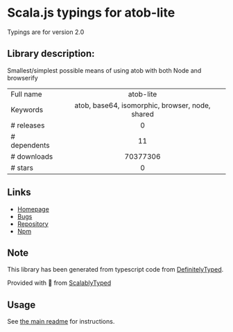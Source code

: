 
# Scala.js typings for atob-lite

Typings are for version 2.0

## Library description:
Smallest/simplest possible means of using atob with both Node and browserify

|                    |                 |
| ------------------ | :-------------: |
| Full name          | atob-lite |
| Keywords           | atob, base64, isomorphic, browser, node, shared |
| # releases         | 0 |
| # dependents       | 11 |
| # downloads        | 70377306 |
| # stars            | 0 |

## Links
- [Homepage](https://github.com/hughsk/atob-lite)
- [Bugs](https://github.com/hughsk/atob-lite/issues)
- [Repository](https://github.com/hughsk/atob-lite)
- [Npm](https://www.npmjs.com/package/atob-lite)
    


## Note
This library has been generated from typescript code from [DefinitelyTyped](https://definitelytyped.org).

Provided with :purple_heart: from [ScalablyTyped](https://github.com/oyvindberg/ScalablyTyped)

## Usage
See [the main readme](../../readme.md) for instructions.


